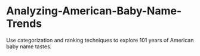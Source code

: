# Analyzing-American-Baby-Name-Trends
Use categorization and ranking techniques to explore 101 years of American baby name tastes.
